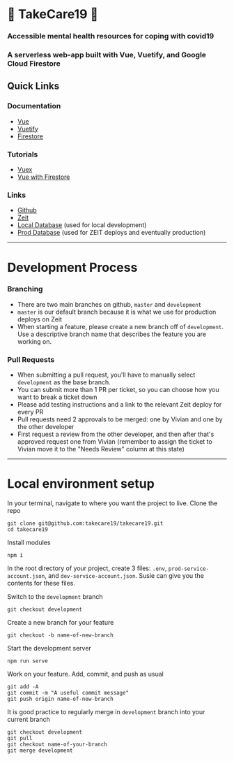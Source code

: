 # 💜 TakeCare19 💜
### Accessible mental health resources for coping with covid19
### A serverless web-app built with Vue, Vuetify, and Google Cloud Firestore

## Quick Links

### Documentation
- [Vue](https://vuejs.org/v2/guide/)
- [Vuetify](https://vuetifyjs.com/en/)
- [Firestore](https://firebase.google.com/docs/firestore/query-data/get-data)

### Tutorials
- [Vuex](https://www.youtube.com/watch?v=5lVQgZzLMHc&t=2070s)
- [Vue with Firestore](https://www.youtube.com/watch?v=sYNjEzcOTOs)

### Links
- [Github](https://github.com/takecare19/takecare19)
- [Z](https://zeit.co/teams/teamtakecare19/settings/members)[e](https://zeit.co/teamtakecare19/takecare19)[it](https://zeit.co/teams/teamtakecare19/settings/members) 
- [Local Database](https://console.firebase.google.com/u/1/project/takecare19app/database/firestore/data~2Fcategories~2F3XPwVvmldDcEUUlfsrG2) (used for local development)
- [Prod Database](https://console.firebase.google.com/u/1/project/takecare19-prod/database/firestore/data~2Fcategories~2F3JeIOXT7sy7KOWUgX9zk) (used for ZEIT deploys and eventually production)

---

# Development Process

### Branching

- There are two main branches on github, `master` and `development`
- `master` is our default branch because it is what we use for production deploys on Zeit
- When starting a feature, please create a new branch off of `development`. Use a descriptive branch name that describes the feature you are working on.

### Pull Requests

- When submitting a pull request, you'll have to manually select `development` as the base branch.
- You can submit more than 1 PR per ticket, so you can choose how you want to break a ticket down
- Please add testing instructions and a link to the relevant Zeit deploy for every PR
- Pull requests need 2 approvals to be merged: one by Vivian and one by the other developer
- First request a review from the other developer, and then after that's approved request one from Vivian (remember to assign the ticket to Vivian move it to the "Needs Review" column at this state)

---

# Local environment setup

In your terminal, navigate to where you want the project to live. Clone the repo

    git clone git@github.com:takecare19/takecare19.git
    cd takecare19

Install modules

    npm i

In the root directory of your project, create 3 files: `.env`, `prod-service-account.json`, and `dev-service-account.json`. Susie can give you the contents for these files.

Switch to the `development` branch

    git checkout development

Create a new branch for your feature

    git checkout -b name-of-new-branch

Start the development server

    npm run serve

Work on your feature. Add, commit, and push as usual

    git add -A
    git commit -m "A useful commit message"
    git push origin name-of-new-branch

It is good practice to regularly merge in `development` branch into your current branch

    git checkout development
    git pull
    git checkout name-of-your-branch
    git merge development
